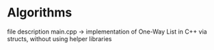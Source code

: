 # Algorithms
file description main.cpp -> implementation of One-Way List in C++ via structs, without using helper libraries
